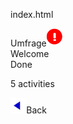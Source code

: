 index.html

<div id="nav-aboutme" class="col-3" onclick="app.navigateTo('survey root')">Umfrage<img src="img/AR_4.png" id="survey-status"></div>


<div id="title">Welcome</div>

<div id="btn-other-specify" class="col btn-nav" onclick="app.submitOther()">Done</div>

<span id="progress">5 activities</span></div>

<div id="btn-back" class="col col-footer" onclick="app.goBack();"><img src="img/nav_back.png" height="25px">Back</div>
